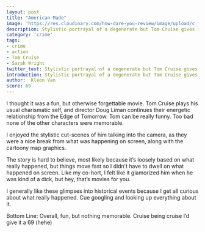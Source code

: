 ```yaml
---
layout: post
title: "American Made"
image: 'https://res.cloudinary.com/how-dare-you-review/image/upload/c_fill,h_399,w_760/v1529126102/American-Made-Shipment.jpg'
description: Stylistic portrayal of a degenerate but Tom Cruise gives it a boost with his usual charisma.
category: 'crime'
tags:
- crime
- action
- Tom Cruise
- Sarah Wright
twitter_text: Stylistic portrayal of a degenerate but Tom Cruise gives it a boost with his usual charisma.
introduction: Stylistic portrayal of a degenerate but Tom Cruise gives it a boost with his usual charisma.
author:  Kleon Van
score: 69
---
```




I thought it was a fun, but otherwise forgettable movie. Tom Cruise plays his usual charismatic self, and director Doug Liman continues their energetic relationship from the Edge of Tomorrow. Tom can be really funny. Too bad none of the other characters were memorable.

I enjoyed the stylistic cut-scenes of him talking into the camera, as they were a nice break from what was happening on screen, along with the cartoony map graphics.

The story is hard to believe, most likely because it’s loosely based on what really happened, but things move fast so I didn’t have to dwell on what happened on screen. Like my co-hort, I felt like it glamorized him when he was kind of a dick, but hey, that’s movies for you.

I generally like these glimpses into historical events because I get all curious about what really happened. Cue googling and looking up everything about it.

Bottom Line:
Overall, fun, but nothing memorable. Cruise being cruise I’d give it a 69 (hehe)
